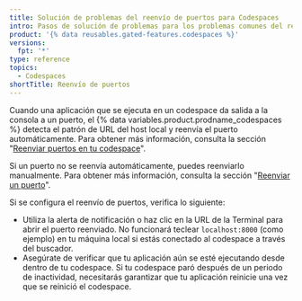 ```yaml
---
title: Solución de problemas del reenvío de puertos para Codespaces
intro: Pasos de solución de problemas para los problemas comunes del reenvío de puertos.
product: '{% data reusables.gated-features.codespaces %}'
versions:
  fpt: '*'
type: reference
topics:
  - Codespaces
shortTitle: Reenvío de puertos
---
```


Cuando una aplicación que se ejecuta en un codespace da salida a la consola a un puerto, el {% data variables.product.prodname_codespaces %} detecta el patrón de URL del host local y reenvía el puerto automáticamente. Para obtener más información, consulta la sección "[Reenviar puertos en tu codespace](/codespaces/developing-in-codespaces/forwarding-ports-in-your-codespace)".

Si un puerto no se reenvía automáticamente, puedes reenviarlo manualmente. Para obtener más información, consulta la sección "[Reenviar un puerto](/codespaces/developing-in-codespaces/forwarding-ports-in-your-codespace#forwarding-a-port)".

Si se configura el reenvío de puertos, verifica lo siguiente:

- Utiliza la alerta de notificación o haz clic en la URL de la Terminal para abrir el puerto reenviado. No funcionará teclear `localhost:8000` (como ejemplo) en tu máquina local si estás conectado al codespace a través del buscador.
- Asegúrate de verificar que tu aplicación aún se esté ejecutando desde dentro de tu codespace. Si tu codespace paró después de un periodo de inactividad, necesitarás garantizar que tu aplicación reinicie una vez que se reinició el codespace.
